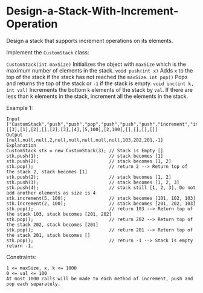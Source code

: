 # Design-a-Stack-With-Increment-Operation

Design a stack that supports increment operations on its elements.

Implement the `CustomStack` class:

`CustomStack(int maxSize)` Initializes the object with `maxSize` which is the maximum number of elements in the stack.
`void push(int x)` Adds `x` to the top of the stack if the stack has not reached the `maxSize`.
`int pop()` Pops and returns the top of the stack or `-1` if the stack is empty.
`void inc(int k, int val)` Increments the bottom `k` elements of the stack by `val`. If there are less than k elements in the stack, increment all the elements in the stack.
 
Example 1:
```
Input
["CustomStack","push","push","pop","push","push","push","increment","increment","pop","pop","pop","pop"]
[[3],[1],[2],[],[2],[3],[4],[5,100],[2,100],[],[],[],[]]
Output
[null,null,null,2,null,null,null,null,null,103,202,201,-1]
Explanation
CustomStack stk = new CustomStack(3); // Stack is Empty []
stk.push(1);                          // stack becomes [1]
stk.push(2);                          // stack becomes [1, 2]
stk.pop();                            // return 2 --> Return top of the stack 2, stack becomes [1]
stk.push(2);                          // stack becomes [1, 2]
stk.push(3);                          // stack becomes [1, 2, 3]
stk.push(4);                          // stack still [1, 2, 3], Do not add another elements as size is 4
stk.increment(5, 100);                // stack becomes [101, 102, 103]
stk.increment(2, 100);                // stack becomes [201, 202, 103]
stk.pop();                            // return 103 --> Return top of the stack 103, stack becomes [201, 202]
stk.pop();                            // return 202 --> Return top of the stack 202, stack becomes [201]
stk.pop();                            // return 201 --> Return top of the stack 201, stack becomes []
stk.pop();                            // return -1 --> Stack is empty return -1.
``` 

Constraints:
```
1 <= maxSize, x, k <= 1000
0 <= val <= 100
At most 1000 calls will be made to each method of increment, push and pop each separately.
```
